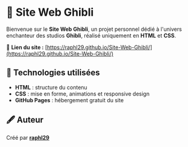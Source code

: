 # 🌸 Site Web Ghibli

Bienvenue sur le **Site Web Ghibli**, un projet personnel dédié à l'univers enchanteur des studios **Ghibli**, réalisé uniquement en **HTML** et **CSS**.

🔗 **Lien du site :** [https://raphl29.github.io/Site-Web-Ghibli/](https://raphl29.github.io/Site-Web-Ghibli/)

## 🧰 Technologies utilisées

* **HTML** : structure du contenu
* **CSS** : mise en forme, animations et responsive design
* **GitHub Pages** : hébergement gratuit du site

## 🖋️ Auteur

Créé par [**raphl29**](https://github.com/raphl29)
